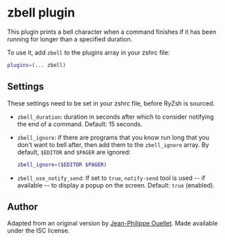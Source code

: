 # zbell plugin

This plugin prints a bell character when a command finishes if it has been
running for longer than a specified duration.

To use it, add `zbell` to the plugins array in your zshrc file:

```zsh
plugins=(... zbell)
```

## Settings

These settings need to be set in your zshrc file, before RyZsh is sourced.

- `zbell_duration`: duration in seconds after which to consider notifying
  the end of a command. Default: 15 seconds.

- `zbell_ignore`: if there are programs that you know run long that you
  don't want to bell after, then add them to the `zbell_ignore` array.
  By default, `$EDITOR` and `$PAGER` are ignored:

  ```zsh
  zbell_ignore=($EDITOR $PAGER)
  ```

- `zbell_use_notify_send`: If set to `true`, `notify-send` tool is used -- if
  available -- to display a popup on the screen. Default: `true` (enabled).

## Author

Adapted from an original version by [Jean-Philippe Ouellet](https://github.com/jpouellet).
Made available under the ISC license.
